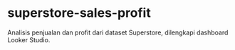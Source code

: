 # superstore-sales-profit
Analisis penjualan dan profit dari dataset Superstore, dilengkapi dashboard Looker Studio.
